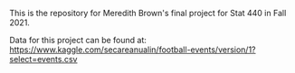 This is the repository for Meredith Brown's final project for Stat 440 in Fall 2021.

Data for this project can be found at: <https://www.kaggle.com/secareanualin/football-events/version/1?select=events.csv>